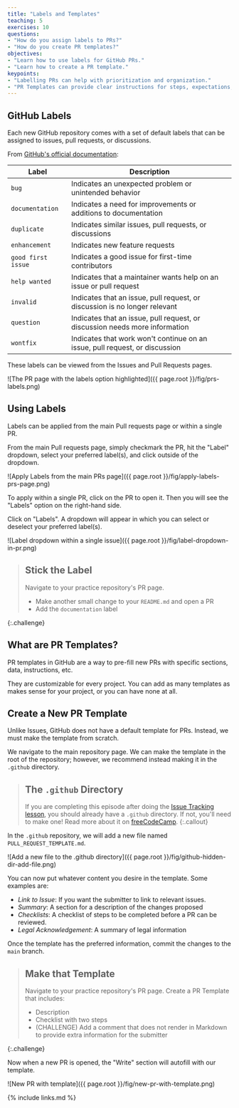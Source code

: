 ```yaml
---
title: "Labels and Templates"
teaching: 5
exercises: 10
questions:
- "How do you assign labels to PRs?"
- "How do you create PR templates?"
objectives:
- "Learn how to use labels for GitHub PRs."
- "Learn how to create a PR template."
keypoints:
- "Labelling PRs can help with prioritization and organization."
- "PR Templates can provide clear instructions for steps, expectations, and more."
---
```


## GitHub Labels

Each new GitHub repository comes with a set of default labels that can be
assigned to issues, pull requests, or discussions.

From [GitHub's official documentation](https://docs.github.com/en/issues/using-labels-and-milestones-to-track-work/managing-labels#about-default-labels):

| Label | Description |
| ----- | ----------- |
| `bug`   | Indicates an unexpected problem or unintended behavior |
| `documentation` | Indicates a need for improvements or additions to documentation |
| `duplicate` | Indicates similar issues, pull requests, or discussions |
| `enhancement` | Indicates new feature requests |
| `good first issue` | Indicates a good issue for first-time contributors |
| `help wanted` | Indicates that a maintainer wants help on an issue or pull request |
| `invalid` | Indicates that an issue, pull request, or discussion is no longer relevant |
| `question` | Indicates that an issue, pull request, or discussion needs more information |
| `wontfix` | Indicates that work won't continue on an issue, pull request, or discussion |

These labels can be viewed from the Issues and Pull Requests pages.

![The PR page with the labels option highlighted]({{ page.root }}/fig/prs-labels.png)

## Using Labels

Labels can be applied from the main Pull requests page or within a single PR.

From the main Pull requests page, simply checkmark the PR, hit the "Label"
dropdown, select your preferred label(s), and click outside of the
dropdown.

![Apply Labels from the main PRs page]({{ page.root }}/fig/apply-labels-prs-page.png)

To apply within a single PR, click on the PR to open it. Then you
will see the "Labels" option on the right-hand side.

Click on "Labels". A dropdown will appear in which you can select or deselect
your preferred label(s).

![Label dropdown within a single issue]({{ page.root }}/fig/label-dropdown-in-pr.png)

> ## Stick the Label
>
> Navigate to your practice repository's PR page.
> 
> * Make another small change to your `README.md` and open a PR
> * Add the `documentation` label
>
{:.challenge}

## What are PR Templates?

PR templates in GitHub are a way to pre-fill new PRs with specific
sections, data, instructions, etc.

They are customizable for every project. You can add as many templates as
makes sense for your project, or you can have none at all.

## Create a New PR Template

Unlike Issues, GitHub does not have a default template for PRs. Instead,
we must make the template from scratch.

We navigate to the main repository page. We can make the template in the root
of the repository; however, we recommend instead making it in the `.github`
directory.

> ## The `.github` Directory
> If you are completing this episode after doing the [Issue Tracking
> lesson](http://intersect-training.org/Issue-Tracking/index.html), you
> should already have a `.github` directory. If not, you'll need to make one!
> Read more about it on [freeCodeCamp](https://www.freecodecamp.org/news/how-to-use-the-dot-github-repository/).
{:.callout}

In the `.github` repository, we will add a new file named `PULL_REQUEST_TEMPLATE.md`.

![Add a new file to the .github directory]({{ page.root }}/fig/github-hidden-dir-add-file.png)

You can now put whatever content you desire in the template. Some examples are:

- _Link to Issue_: If you want the submitter to link to relevant issues.
- _Summary_: A section for a description of the changes proposed
- _Checklists_: A checklist of steps to be completed before a PR can be reviewed.
- _Legal Acknowledgement_: A summary of legal information

Once the template has the preferred information, commit the changes to the `main`
branch.

> ## Make that Template
>
> Navigate to your practice repository's PR page. Create a PR Template that
> includes:
>
> * Description
> * Checklist with two steps
> * (CHALLENGE) Add a comment that does not render in Markdown to provide extra information for the submitter
>
{:.challenge}

Now when a new PR is opened, the "Write" section will autofill with our
template.

![New PR with template]({{ page.root }}/fig/new-pr-with-template.png)


{% include links.md %}

